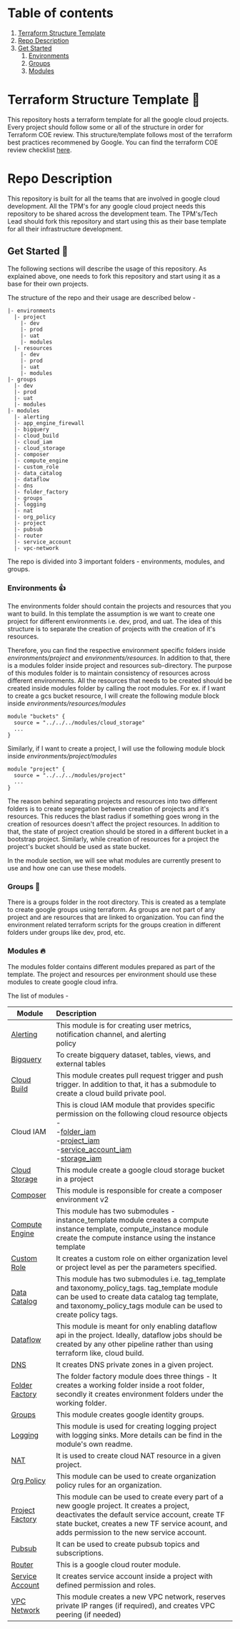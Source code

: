 # Table of contents

1. [Terraform Structure Template](#terraform-structure-template-)
2. [Repo Description](#repo-description)
3. [Get Started](#get-started-)
   1. [Environments](#Environments-)
   2. [Groups](#Groups-)
   3. [Modules](#Modules-)

# Terraform Structure Template 📝

This repository hosts a terraform template for all the google cloud projects. Every project should
follow some or all of the structure in order for Terraform COE review. This structure/template
follows most of the terraform best practices recommened by Google.
You can find the terraform COE review checklist [here](https://docs.google.com/spreadsheets/d/1Qi-b9GAB1_hKpj1e5ByvlnZKqTq4HO0SArh7otNqqhU/edit?usp=sharing).

# Repo Description

This repository is built for all the teams that are involved in google cloud development.
All the TPM's for any google cloud project needs this repository to be shared across the development team.
The TPM's/Tech Lead should fork this repository and start using this as their base template for all their infrastructure development.

## Get Started 🚀

The following sections will describe the usage of this repository. As explained above, one needs to fork this repository and start using it as a base for their own projects.

The structure of the repo and their usage are described below -

```
|- environments
  |- project
    |- dev
    |- prod
    |- uat
    |- modules
  |- resources
    |- dev
    |- prod
    |- uat
    |- modules
|- groups
  |- dev
  |- prod
  |- uat
  |- modules
|- modules
  |- alerting 
  |- app_engine_firewall 
  |- bigquery 
  |- cloud_build 
  |- cloud_iam 
  |- cloud_storage 
  |- composer 
  |- compute_engine 
  |- custom_role 
  |- data_catalog 
  |- dataflow 
  |- dns 
  |- folder_factory 
  |- groups 
  |- logging 
  |- nat 
  |- org_policy 
  |- project 
  |- pubsub 
  |- router 
  |- service_account 
  |- vpc-network
```

The repo is divided into 3 important folders - environments, modules, and groups.

### Environments 👍

The environments folder should contain the projects and resources that you want to build. In this template the assumption is we want to create one project for different environments i.e. dev, prod, and uat. The idea of this structure is to separate the creation of projects with the creation of it's resources.

Therefore, you can find the respective environment specific folders inside *environments/project* and *environments/resources*. In addition to that, there is a modules folder inside project and resources sub-directory. The purpose of this modules folder is to maintain consistency of resources across different environments. All the resources that needs to be created should be created inside modules folder by calling the root modules. For ex. if I want to create a gcs bucket resource, I will create the following module block inside *environments/resources/modules*

```
module "buckets" {
  source = "../../../modules/cloud_storage"
  ...
}
```

Similarly, if I want to create a project, I will use the following module block inside *environments/project/modules*

```
module "project" {
  source = "../../../modules/project"
  ...
}
```

The reason behind separating projects and resources into two different folders is to create segregation between creation of projects and it's resources. This reduces the blast radius if something goes wrong in the creation of resources doesn't affect the project resources. In addition to that, the state of project creation should be stored in a different bucket in a bootstrap project. Similarly, while creation of resources for a project the project's bucket should be used as state bucket.

In the module section, we will see what modules are currently present to use and how one can use these models.

### Groups 👀️

There is a groups folder in the root directory. This is created as a template to create google groups using terraform. As groups are not part of any project and are resources that are linked to organization. You can find the environment related terraform scripts for the groups creation in different folders under groups like dev, prod, etc.

### Modules 🔥

The modules folder contains different modules prepared as part of the template. The project and resources per environment should use these modules to create google cloud infra.

The list of modules -


| Module                                       | Description                                                                                                                                                                                                                                                                                                                            |
| ---------------------------------------------- | :--------------------------------------------------------------------------------------------------------------------------------------------------------------------------------------------------------------------------------------------------------------------------------------------------------------------------------------- |
| [Alerting](./modules/alerting)               | This module is for creating user metrics, notification channel, and alerting<br /> policy                                                                                                                                                                                                                                              |
| [Bigquery](./modules/bigquery)               | To create bigquery dataset, tables, views, and external tables                                                                                                                                                                                                                                                                         |
| [Cloud Build](./modules/cloud_build)         | This module creates pull request trigger and push trigger. In addition to that, it has a submodule to create a cloud build private pool.                                                                                                                                                                                               |
| Cloud IAM                                    | This is cloud IAM module that provides specific permission on the following cloud resource objects -<br />-[folder_iam](./modules/cloud_iam/folder_iam)<br />-[project_iam](./modules/cloud_iam/project_iam)<br />-[service_account_iam](./modules/cloud_iam/service_account_iam)<br />-[storage_iam](./modules/cloud_iam/storage_iam) |
| [Cloud Storage](./modules/cloud_storage)     | This module create a google cloud storage bucket in a project                                                                                                                                                                                                                                                                          |
| [Composer](./modules/composer)               | This module is responsible for create a composer environment v2                                                                                                                                                                                                                                                                        |
| [Compute Engine](./modules/compute_engine)   | This module has two submodules - instance_template module creates a compute instance template, compute_instance module create the compute instance using the instance template                                                                                                                                                         |
| [Custom Role](./modules/custom_role)         | It creates a custom role on either organization level or project level as per the parameters specified.                                                                                                                                                                                                                                |
| [Data Catalog](./modules/data_catalog)       | This module has two submodules i.e. tag_template and taxonomy_policy_tags. tag_template module can be used to create data catalog tag template, and taxonomy_policy_tags module can be used to create policy tags.                                                                                                                     |
| [Dataflow](./modules/dataflow)               | This module is meant for only enabling dataflow api in the project. Ideally, dataflow jobs should be created by any other pipeline rather than using terraform like, cloud build.                                                                                                                                                      |
| [DNS](./modules/dns)                         | It creates DNS private zones in a given project.                                                                                                                                                                                                                                                                                       |
| [Folder Factory](./modules/folder_factory)   | The folder factory module does three things - It creates a working folder inside a root folder, secondly it creates environment folders under the working folder.                                                                                                                                                                      |
| [Groups](./modules/groups)                   | This module creates google identity groups.                                                                                                                                                                                                                                                                                            |
| [Logging](./modules/logging)                 | This module is used for creating logging project with logging sinks. More details can be find in the module's own readme.                                                                                                                                                                                                              |
| [NAT](./modules/nat)                         | It is used to create cloud NAT resource in a given project.                                                                                                                                                                                                                                                                            |
| [Org Policy](./modules/org_policy)           | This module can be used to create organization policy rules for an organization.                                                                                                                                                                                                                                                       |
| [Project Factory](./modules/project)         | This module can be used to create every part of a new google project. It creates a project, deactivates the default service account, create TF state bucket, creates a new TF service acount, and adds permission to the new service account.                                                                                          |
| [Pubsub](./modules/pubsub)                   | It can be used to create pubsub topics and subscriptions.                                                                                                                                                                                                                                                                              |
| [Router](./modules/router)                   | This is a google cloud router module.                                                                                                                                                                                                                                                                                                  |
| [Service Account](./modules/service_account) | It creates service account inside a project with defined permission and roles.                                                                                                                                                                                                                                                         |
| [VPC Network](./modules/vpc-network)         | This module creates a new VPC network, reserves private IP ranges (if required), and creates VPC peering (if needed)                                                                                                                                                                                                                   |
